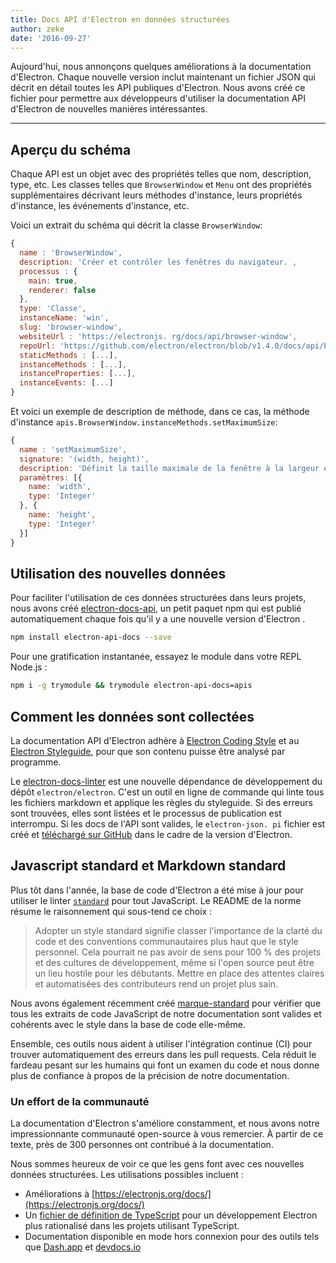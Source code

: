 ```yaml
---
title: Docs API d'Electron en données structurées
author: zeke
date: '2016-09-27'
---
```


Aujourd'hui, nous annonçons quelques améliorations à la documentation d'Electron. Chaque nouvelle version inclut maintenant un fichier JSON [](https://github.com/electron/electron/releases/download/v1.4.1/electron-api.json) qui décrit en détail toutes les API publiques d'Electron. Nous avons créé ce fichier pour permettre aux développeurs d'utiliser la documentation API d'Electron de nouvelles manières intéressantes.

---

## Aperçu du schéma

Chaque API est un objet avec des propriétés telles que nom, description, type, etc. Les classes telles que `BrowserWindow` et `Menu` ont des propriétés supplémentaires décrivant leurs méthodes d'instance, leurs propriétés d'instance, les événements d'instance, etc.

Voici un extrait du schéma qui décrit la classe `BrowserWindow`:

```js
{
  name : 'BrowserWindow',
  description: 'Créer et contrôler les fenêtres du navigateur. ,
  processus : {
    main: true,
    renderer: false
  },
  type: 'Classe',
  instanceName: 'win',
  slug: 'browser-window',
  websiteUrl : 'https://electronjs. rg/docs/api/browser-window',
  repoUrl: 'https://github.com/electron/electron/blob/v1.4.0/docs/api/browser-window'. d',
  staticMethods : [...],
  instanceMethods : [...],
  instanceProperties: [...],
  instanceEvents: [...]
}
```

Et voici un exemple de description de méthode, dans ce cas, la méthode d'instance `apis.BrowserWindow.instanceMethods.setMaximumSize`:

```js
{
  name : 'setMaximumSize',
  signature: '(width, height)',
  description: 'Définit la taille maximale de la fenêtre à la largeur et la hauteur. ,
  paramètres: [{
    name: 'width',
    type: 'Integer'
  }, {
    name: 'height',
    type: 'Integer'
  }]
}
```

## Utilisation des nouvelles données

Pour faciliter l'utilisation de ces données structurées dans leurs projets, nous avons créé [electron-docs-api](https://www.npmjs.com/package/electron-api-docs), un petit paquet npm qui est publié automatiquement chaque fois qu'il y a une nouvelle version d'Electron .

```sh
npm install electron-api-docs --save
```

Pour une gratification instantanée, essayez le module dans votre REPL Node.js :

```sh
npm i -g trymodule && trymodule electron-api-docs=apis
```

## Comment les données sont collectées

La documentation API d'Electron adhère à [Electron Coding Style](https://github.com/electron/electron/blob/master/docs/development/coding-style.md) et au [Electron Styleguide](https://github.com/electron/electron/blob/master/docs/styleguide.md#readme), pour que son contenu puisse être analysé par programme.

Le [electron-docs-linter](https://github.com/electron/electron-docs-linter) est une nouvelle dépendance de développement du dépôt `electron/electron`. C'est un outil en ligne de commande qui linte tous les fichiers markdown et applique les règles du styleguide. Si des erreurs sont trouvées, elles sont listées et le processus de publication est interrompu. Si les docs de l'API sont valides, le `electron-json. pi` fichier est créé et [téléchargé sur GitHub](https://github.com/electron/electron/releases/tag/v1.4.1) dans le cadre de la version d'Electron.

## Javascript standard et Markdown standard

Plus tôt dans l'année, la base de code d'Electron a été mise à jour pour utiliser le linter [`standard`](http://standardjs.com/) pour tout JavaScript. Le README de la norme résume le raisonnement qui sous-tend ce choix :

> Adopter un style standard signifie classer l'importance de la clarté du code et des conventions communautaires plus haut que le style personnel. Cela pourrait ne pas avoir de sens pour 100 % des projets et des cultures de développement, même si l'open source peut être un lieu hostile pour les débutants. Mettre en place des attentes claires et automatisées des contributeurs rend un projet plus sain.

Nous avons également récemment créé [marque-standard](https://github.com/zeke/standard-markdown) pour vérifier que tous les extraits de code JavaScript de notre documentation sont valides et cohérents avec le style dans la base de code elle-même.

Ensemble, ces outils nous aident à utiliser l'intégration continue (CI) pour trouver automatiquement des erreurs dans les pull requests. Cela réduit le fardeau pesant sur les humains qui font un examen du code et nous donne plus de confiance à propos de la précision de notre documentation.

### Un effort de la communauté

La documentation d'Electron s'améliore constamment, et nous avons notre impressionnante communauté open-source à vous remercier. À partir de ce texte, près de 300 personnes ont contribué à la documentation.

Nous sommes heureux de voir ce que les gens font avec ces nouvelles données structurées. Les utilisations possibles incluent :

- Améliorations à [https://electronjs.org/docs/](https://electronjs.org/docs/)
- Un [fichier de définition de TypeScript](https://github.com/electron/electron-docs-linter/blob/master/README.md#typescript-definitions) pour un développement Electron plus rationalisé dans les projets utilisant TypeScript.
- Documentation disponible en mode hors connexion pour des outils tels que [Dash.app](https://kapeli.com/dash) et [devdocs.io](http://devdocs.io/)

